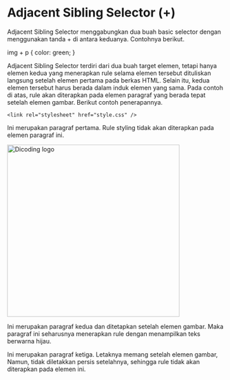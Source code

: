 # Adjacent Sibling Selector (+)
Adjacent Sibling Selector menggabungkan dua buah basic selector dengan menggunakan tanda + di antara keduanya. Contohnya berikut.

img + p {
  color: green;
}

Adjacent Sibling Selector terdiri dari dua buah target elemen, tetapi hanya elemen kedua yang menerapkan rule selama elemen tersebut dituliskan langsung setelah elemen pertama pada berkas HTML. Selain itu, kedua elemen tersebut harus berada dalam induk elemen yang sama. Pada contoh di atas, rule akan diterapkan pada elemen paragraf yang berada tepat setelah elemen gambar. Berikut contoh penerapannya.

<!DOCTYPE html>
<html>
  <head>
    <meta charset="UTF-8" />
    <title>Judul Dokumen</title>
    
    <link rel="stylesheet" href="style.css" />
  </head>
  <body>
    <p>
      Ini merupakan paragraf pertama. Rule styling tidak akan diterapkan pada
      elemen paragraf ini.
    </p>
    <img
      src="https://i.imgur.com/cs2BJzw.jpg"
      alt="Dicoding logo"
      width="400px"
    />
    <p>
      Ini merupakan paragraf kedua dan ditetapkan setelah elemen gambar. Maka
      paragraf ini seharusnya menerapkan rule dengan menampilkan teks berwarna
      hijau.
    </p>
    <p>
      Ini merupakan paragraf ketiga. Letaknya memang setelah elemen gambar,
      Namun, tidak diletakkan persis setelahnya, sehingga rule tidak akan
      diterapkan pada elemen ini.
    </p>
  </body>
</html>
